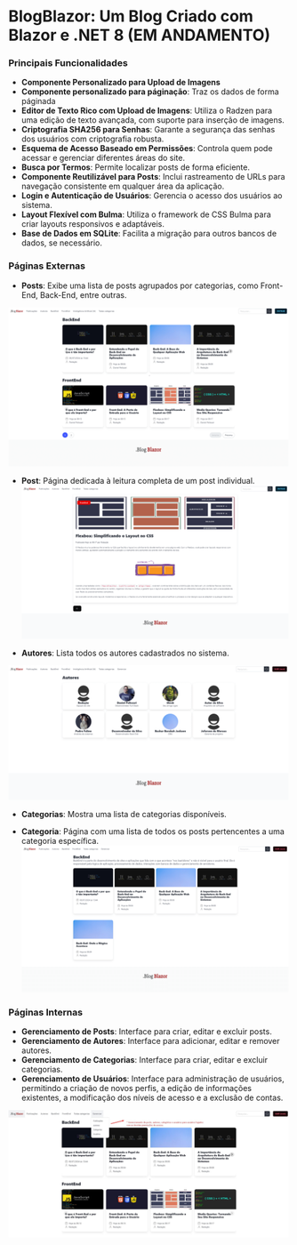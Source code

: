 # BlogBlazor: Um Blog Criado com Blazor e .NET 8 (EM ANDAMENTO)

### Principais Funcionalidades
- **Componente Personalizado para Upload de Imagens**
- **Componente personalizado para páginação**: Traz os dados de forma páginada
- **Editor de Texto Rico com Upload de Imagens**: Utiliza o Radzen para uma edição de texto avançada, com suporte para inserção de imagens.
- **Criptografia SHA256 para Senhas**: Garante a segurança das senhas dos usuários com criptografia robusta.
- **Esquema de Acesso Baseado em Permissões**: Controla quem pode acessar e gerenciar diferentes áreas do site.
- **Busca por Termos**: Permite localizar posts de forma eficiente.
- **Componente Reutilizável para Posts**: Inclui rastreamento de URLs para navegação consistente em qualquer área da aplicação.
- **Login e Autenticação de Usuários**: Gerencia o acesso dos usuários ao sistema.
- **Layout Flexível com Bulma**: Utiliza o framework de CSS Bulma para criar layouts responsivos e adaptáveis.
- **Base de Dados em SQLite**: Facilita a migração para outros bancos de dados, se necessário.


### Páginas Externas

- **Posts**: Exibe uma lista de posts agrupados por categorias, como Front-End, Back-End, entre outras.

![](https://raw.githubusercontent.com/dpelissari/Blog.Blazor/Desenvolvimento/Blog.Blazor/wwwroot/prints/home.png?token=GHSAT0AAAAAACXJLYHQBUQYWXSN5JX45CFIZXAI2EQ)

- **Post**: Página dedicada à leitura completa de um post individual.
![](https://raw.githubusercontent.com/dpelissari/Blog.Blazor/Desenvolvimento/Blog.Blazor/wwwroot/prints/post.png?token=GHSAT0AAAAAACXJLYHQS5OFJAJWF45LCNCCZXAITAA)

- **Autores**: Lista todos os autores cadastrados no sistema.

![](https://raw.githubusercontent.com/dpelissari/Blog.Blazor/Desenvolvimento/Blog.Blazor/wwwroot/prints/autores.png?token=GHSAT0AAAAAACXJLYHRV2SNWQ4PQWHU7RI2ZXAI7JQ)

- **Categorias**: Mostra uma lista de categorias disponíveis.

- **Categoria**: Página com uma lista de todos os posts pertencentes a uma categoria específica.
![](https://raw.githubusercontent.com/dpelissari/Blog.Blazor/Desenvolvimento/Blog.Blazor/wwwroot/prints/pagina-categoria.png?token=GHSAT0AAAAAACXJLYHRZWCDP4MQ7BCNANESZXAIVKA)

### Páginas Internas
- **Gerenciamento de Posts**: Interface para criar, editar e excluir posts.
- **Gerenciamento de Autores**: Interface para adicionar, editar e remover autores.
- **Gerenciamento de Categorias**: Interface para criar, editar e excluir categorias.
- **Gerenciamento de Usuários**: Interface para administração de usuários, permitindo a criação de novos perfis, a edição de informações existentes, a modificação dos níveis de acesso e a exclusão de contas.

![](https://raw.githubusercontent.com/dpelissari/Blog.Blazor/Desenvolvimento/Blog.Blazor/wwwroot/prints/gerenciamento.jpg?token=GHSAT0AAAAAACXJLYHR6BNGE7AHC4CRXXZYZXAJABQ)
